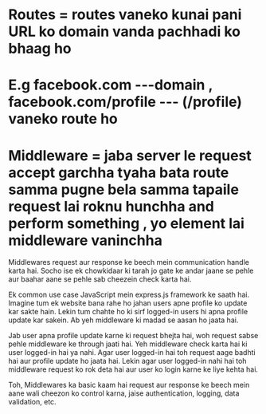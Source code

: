 # Routes = routes vaneko kunai pani URL ko domain vanda pachhadi ko bhaag ho 
#        E.g facebook.com ---domain , facebook.com/profile --- (/profile) vaneko route ho

# Middleware = jaba server le request accept garchha tyaha bata route samma pugne bela samma tapaile request lai roknu hunchha and perform something , yo element lai middleware vaninchha 

Middlewares  request aur response ke beech mein communication handle karta hai. Socho ise ek chowkidaar ki tarah jo gate ke andar jaane se pehle aur baahar aane se pehle sab cheezein check karta hai.

Ek common use case JavaScript mein express.js framework ke saath hai. Imagine tum ek website bana rahe ho jahan users apne profile ko update kar sakte hain. Lekin tum chahte ho ki sirf logged-in users hi apna profile update kar sakein. Ab yeh middleware ki madad se aasan ho jaata hai.

Jab user apna profile update karne ki request bhejta hai, woh request sabse pehle middleware ke through jaati hai. Yeh middleware check karta hai ki user logged-in hai ya nahi. Agar user logged-in hai toh request aage badhti hai aur profile update ho jaata hai. Lekin agar user logged-in nahi hai toh middleware request ko rok deta hai aur user ko login karne ke liye kehta hai.

Toh, Middlewares ka basic kaam hai request aur response ke beech mein aane wali cheezon ko control karna, jaise authentication, logging, data validation, etc.